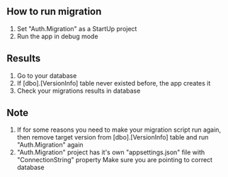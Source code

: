 ﻿## How to run migration
1. Set "Auth.Migration" as a StartUp project
2. Run the app in debug mode

## Results
1. Go to your database
2. If [dbo].[VersionInfo] table never existed before, the app creates it
3. Check your migrations results in database

## Note
1. If for some reasons you need to make your migration script run again, then
remove target version from [dbo].[VersionInfo] table and run "Auth.Migration" again
2. "Auth.Migration" project has it's own "appsettings.json" file with "ConnectionString" property
Make sure you are pointing to correct database
